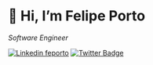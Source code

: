 # 👋 Hi, I’m Felipe Porto

*Software Engineer*

[![Linkedin feporto](https://img.shields.io/badge/-Felipe%20Porto-0072b1?style=flat&logo=Linkedin&logoColor=white)](https://www.linkedin.com/in/feporto/ "Connect on LinkedIn")
[![Twitter Badge](https://img.shields.io/badge/-@felipe_porto-00acee?style=flat&logo=Twitter&logoColor=white)](https://twitter.com/intent/follow?screen_name=felipe_porto "Follow on Twitter")
